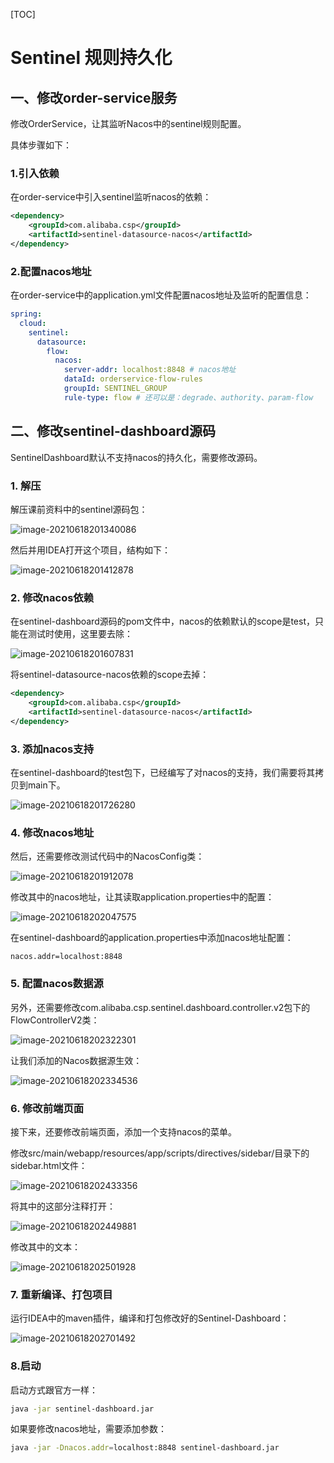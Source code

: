 [TOC]

# Sentinel 规则持久化



## 一、修改order-service服务



修改OrderService，让其监听Nacos中的sentinel规则配置。

具体步骤如下：

### 1.引入依赖

在order-service中引入sentinel监听nacos的依赖：

```xml
<dependency>
    <groupId>com.alibaba.csp</groupId>
    <artifactId>sentinel-datasource-nacos</artifactId>
</dependency>
```



### 2.配置nacos地址

在order-service中的application.yml文件配置nacos地址及监听的配置信息：

```yaml
spring:
  cloud:
    sentinel:
      datasource:
        flow:
          nacos:
            server-addr: localhost:8848 # nacos地址
            dataId: orderservice-flow-rules
            groupId: SENTINEL_GROUP
            rule-type: flow # 还可以是：degrade、authority、param-flow
```





## 二、修改sentinel-dashboard源码

SentinelDashboard默认不支持nacos的持久化，需要修改源码。



### 1. 解压

解压课前资料中的sentinel源码包：

![image-20210618201340086](https://tva1.sinaimg.cn/large/008i3skNly1gyb8jrann6j30c201u749.jpg)

然后并用IDEA打开这个项目，结构如下：

![image-20210618201412878](https://tva1.sinaimg.cn/large/008i3skNly1gyb8jpg1wsj30gx0cc0u6.jpg)

### 2. 修改nacos依赖

在sentinel-dashboard源码的pom文件中，nacos的依赖默认的scope是test，只能在测试时使用，这里要去除：

![image-20210618201607831](https://tva1.sinaimg.cn/large/008i3skNly1gyb8jp09pwj30mh062t9m.jpg)

将sentinel-datasource-nacos依赖的scope去掉：

```xml
<dependency>
    <groupId>com.alibaba.csp</groupId>
    <artifactId>sentinel-datasource-nacos</artifactId>
</dependency>
```



### 3. 添加nacos支持

在sentinel-dashboard的test包下，已经编写了对nacos的支持，我们需要将其拷贝到main下。

![image-20210618201726280](https://tva1.sinaimg.cn/large/008i3skNly1gyb8jnkclhj30k0067dgf.jpg)



### 4. 修改nacos地址

然后，还需要修改测试代码中的NacosConfig类：

![image-20210618201912078](https://tva1.sinaimg.cn/large/008i3skNly1gyb8jo1e19j30cs04yglw.jpg)

修改其中的nacos地址，让其读取application.properties中的配置：

![image-20210618202047575](https://tva1.sinaimg.cn/large/008i3skNly1gyb8jmgapwj30ts0m678e.jpg)

在sentinel-dashboard的application.properties中添加nacos地址配置：

```properties
nacos.addr=localhost:8848
```



### 5. 配置nacos数据源

另外，还需要修改com.alibaba.csp.sentinel.dashboard.controller.v2包下的FlowControllerV2类：

![image-20210618202322301](https://tva1.sinaimg.cn/large/008i3skNly1gyb8jkqipzj30io0bi3z5.jpg)

让我们添加的Nacos数据源生效：

![image-20210618202334536](https://tva1.sinaimg.cn/large/008i3skNly1gyb8jjclidj30l20b40v4.jpg)



### 6. 修改前端页面

接下来，还要修改前端页面，添加一个支持nacos的菜单。

修改src/main/webapp/resources/app/scripts/directives/sidebar/目录下的sidebar.html文件：

![image-20210618202433356](https://tva1.sinaimg.cn/large/008i3skNly1gyb8jif6d3j30e90c9q3l.jpg)



将其中的这部分注释打开：

![image-20210618202449881](https://tva1.sinaimg.cn/large/008i3skNly1gyb8jh1lcrj30n003u0t2.jpg)



修改其中的文本：

![image-20210618202501928](https://tva1.sinaimg.cn/large/008i3skNly1gyb8jhigc1j30mi0333z5.jpg)



### 7. 重新编译、打包项目

运行IDEA中的maven插件，编译和打包修改好的Sentinel-Dashboard：

![image-20210618202701492](https://tva1.sinaimg.cn/large/008i3skNly1gyb8jfqslaj30gc0epwfn.jpg)



### 8.启动

启动方式跟官方一样：

```sh
java -jar sentinel-dashboard.jar
```

如果要修改nacos地址，需要添加参数：

```sh
java -jar -Dnacos.addr=localhost:8848 sentinel-dashboard.jar
```



